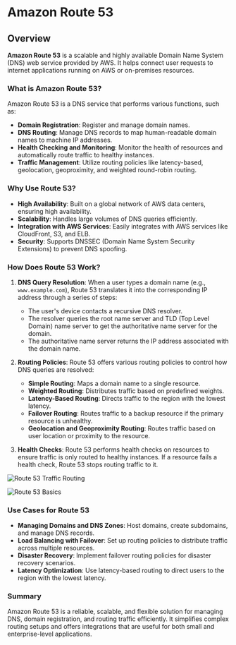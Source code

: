 # Amazon Route 53

## Overview

**Amazon Route 53** is a scalable and highly available Domain Name System (DNS) web service provided by AWS. It helps connect user requests to internet applications running on AWS or on-premises resources.

### What is Amazon Route 53?

Amazon Route 53 is a DNS service that performs various functions, such as:

- **Domain Registration**: Register and manage domain names.
- **DNS Routing**: Manage DNS records to map human-readable domain names to machine IP addresses.
- **Health Checking and Monitoring**: Monitor the health of resources and automatically route traffic to healthy instances.
- **Traffic Management**: Utilize routing policies like latency-based, geolocation, geoproximity, and weighted round-robin routing.

### Why Use Route 53?

- **High Availability**: Built on a global network of AWS data centers, ensuring high availability.
- **Scalability**: Handles large volumes of DNS queries efficiently.
- **Integration with AWS Services**: Easily integrates with AWS services like CloudFront, S3, and ELB.
- **Security**: Supports DNSSEC (Domain Name System Security Extensions) to prevent DNS spoofing.

### How Does Route 53 Work?

1. **DNS Query Resolution**: When a user types a domain name (e.g., `www.example.com`), Route 53 translates it into the corresponding IP address through a series of steps:
   - The user's device contacts a recursive DNS resolver.
   - The resolver queries the root name server and TLD (Top Level Domain) name server to get the authoritative name server for the domain.
   - The authoritative name server returns the IP address associated with the domain name.
   
2. **Routing Policies**: Route 53 offers various routing policies to control how DNS queries are resolved:
   - **Simple Routing**: Maps a domain name to a single resource.
   - **Weighted Routing**: Distributes traffic based on predefined weights.
   - **Latency-Based Routing**: Directs traffic to the region with the lowest latency.
   - **Failover Routing**: Routes traffic to a backup resource if the primary resource is unhealthy.
   - **Geolocation and Geoproximity Routing**: Routes traffic based on user location or proximity to the resource.

3. **Health Checks**: Route 53 performs health checks on resources to ensure traffic is only routed to healthy instances. If a resource fails a health check, Route 53 stops routing traffic to it.

![Route 53 Traffic Routing](https://disaster-recovery.workshop.aws/images/how-route-53-routes-traffic.png)

![Route 53 Basics](https://d1tcczg8b21j1t.cloudfront.net/strapi-assets/36_Route53_basics_1_3b90b20948.png)


### Use Cases for Route 53

- **Managing Domains and DNS Zones**: Host domains, create subdomains, and manage DNS records.
- **Load Balancing with Failover**: Set up routing policies to distribute traffic across multiple resources.
- **Disaster Recovery**: Implement failover routing policies for disaster recovery scenarios.
- **Latency Optimization**: Use latency-based routing to direct users to the region with the lowest latency.

### Summary

Amazon Route 53 is a reliable, scalable, and flexible solution for managing DNS, domain registration, and routing traffic efficiently. It simplifies complex routing setups and offers integrations that are useful for both small and enterprise-level applications.
